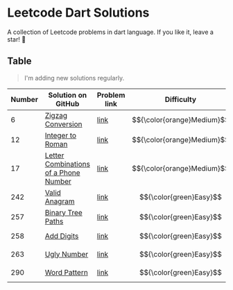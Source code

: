 # Leetcode Dart Solutions

A collection of Leetcode problems in dart language. If you like it, leave a star! 🌟

## Table

> I'm adding new solutions regularly.

| Number | Solution on GitHub                                                                                                                                                         | Problem link | Difficulty                                                                           |
| -- |-----------------------------------------------------------------------------------------------------------------------------------------------------------------------------------| -------------- |-------------------------------------------------------------------------------------------------------|
| 6 | [Zigzag Conversion](https://github.com/khamidjon/leetcode-dart-solutions/blob/main/solutions/0006-zigzag-conversion.md) | [link](https://leetcode.com/problems/zigzag-conversion/) | $${\color{orange}Medium}$$|
| 12 | [Integer to Roman](https://github.com/khamidjon/leetcode-dart-solutions/blob/main/solutions/0012-integer-to-roman.md) | [link](https://leetcode.com/problems/integer-to-roman/) | $${\color{orange}Medium}$$|
| 17 | [Letter Combinations of a Phone Number](https://github.com/khamidjon/leetcode-dart-solutions/blob/main/solutions/0017-letter-combinations-of-phone-number.md) | [link](https://leetcode.com/problems/letter-combinations-of-a-phone-number/) | $${\color{orange}Medium}$$|
| 242 | [Valid Anagram](https://github.com/khamidjon/leetcode-dart-solutions/blob/main/solutions/0242-valid-anagram.md) | [link](https://leetcode.com/problems/valid-anagram/) | $${\color{green}Easy}$$|
| 257 | [Binary Tree Paths](https://github.com/khamidjon/leetcode-dart-solutions/blob/main/solutions/0257-binary-tree-paths.md) | [link](https://leetcode.com/problems/binary-tree-paths/) | $${\color{green}Easy}$$|
| 258 | [Add Digits](https://github.com/khamidjon/leetcode-dart-solutions/blob/main/solutions/0258-add-digits.md) | [link](https://leetcode.com/problems/add-digits/) | $${\color{green}Easy}$$|
| 263 | [Ugly Number](https://github.com/khamidjon/leetcode-dart-solutions/blob/main/solutions/0263-ugly-number.md) | [link](https://leetcode.com/problems/ugly-number/) | $${\color{green}Easy}$$|
| 290 | [Word Pattern](https://github.com/khamidjon/leetcode-dart-solutions/blob/main/solutions/0290-word-pattern.md) | [link](https://leetcode.com/problems/word-pattern/) | $${\color{green}Easy}$$|



